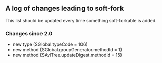 
## A log of changes leading to soft-fork

This list should be updated every time something soft-forkable is added.

### Changes since 2.0

 - new type (SGlobal.typeCode = 106)
 - new method (SGlobal.groupGenerator.methodId = 1)
 - new method (SAvlTree.updateDigest.methodId = 15)
 